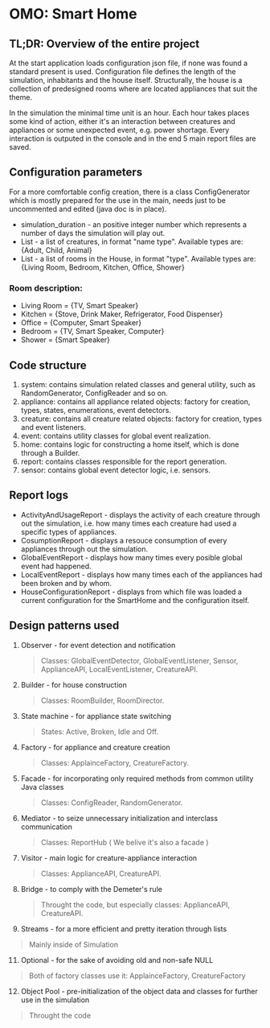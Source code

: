 # OMO: Smart Home


## TL;DR: Overview of the entire project 

At the start application loads configuration json file, if none was found a standard present is used. Configuration file defines the length of the simulation, inhabitants and the house itself. Structurally, the house is a collection of predesigned rooms where are located appliances that suit the theme.

In the simulation the minimal time unit is an hour. Each hour takes places some kind of action, either it's an interaction between creatures and appliances or some unexpected event, e.g. power shortage. Every interaction is outputed in the console and in the end 5 main report files are saved.

## Configuration parameters
   For a more comfortable config creation, there is a class ConfigGenerator which is mostly prepared for the use in the main, needs just to be uncommented and edited (java doc is in place).

- simulation_duration - an positive integer number which represents a number of days the simulation will play out.
- List<Creature> - a list of creatures, in format "name type". Available types are: {Adult, Child, Animal}
- List<Room> - a list of rooms in the House, in format "type". Available types are: {Living Room, Bedroom, Kitchen, Office, Shower}

### Room description:
- Living Room = {TV, Smart Speaker}
- Kitchen = {Stove, Drink Maker, Refrigerator, Food Dispenser}
- Office = {Computer, Smart Speaker}
- Bedroom = {TV, Smart Speaker, Computer}
- Shower = {Smart Speaker}

## Code structure

1. system: contains simulation related classes and general utility, such as RandomGenerator, ConfigReader and so on.
2. appliance: contains all appliance related objects: factory for creation, types, states, enumerations, event detectors.
3. creature: contains all creature related objects: factory for creation, types and event listeners.
4. event: contains utility classes for global event realization.
5. home: contains logic for constructing a home itself, which is done through a Builder.
5. report: contains classes responsible for the report generation.
6. sensor: contains global event detector logic, i.e. sensors.

## Report logs
- ActivityAndUsageReport - displays the activity of each creature through out the simulation, i.e. how many times each creature had used a specific types of appliances.
- CosumptionReport - displays a resouce consumption of every appliances through out the simulation.
- GlobalEventReport - displays how many times every posible global event had happened.
- LocalEventReport - displays how many times each of the appliances had been broken and by whom.
- HouseConfigurationReport - displays from which file was loaded a current configuration for the SmartHome and the configuration itself.

## Design patterns used

1. Observer - for event detection and notification
   >Classes: GlobalEventDetector, GlobalEventListener, Sensor, ApplianceAPI, LocalEventListener, CreatureAPI.
   
2. Builder - for house construction
   >Classes: RoomBuilder, RoomDirector.

3. State machine - for appliance state switching
   >States: Active, Broken, Idle and Off.
   
5. Factory - for appliance and creature creation
   >Classes: ApplainceFactory, CreatureFactory.

6. Facade - for incorporating only required methods from common utility Java classes
   >Classes: ConfigReader, RandomGenerator.
   
7. Mediator - to seize unnecessary initialization and interclass communication
   >Classes: ReportHub ( We belive it's also a facade )

8. Visitor - main logic for creature-appliance interaction
   >Classes: ApplianceAPI, CreatureAPI.

9. Bridge - to comply with the Demeter's rule
   >Throught the code, but especially classes: ApplianceAPI, CreatureAPI.

10. Streams - for a more efficient and pretty iteration through lists
   >Mainly inside of Simulation

11. Optional - for the sake of avoiding old and non-safe NULL
   >Both of factory classes use it: ApplainceFactory, CreatureFactory

12. Object Pool - pre-initialization of the object data and classes for further use in the simulation
   >Throught the code
